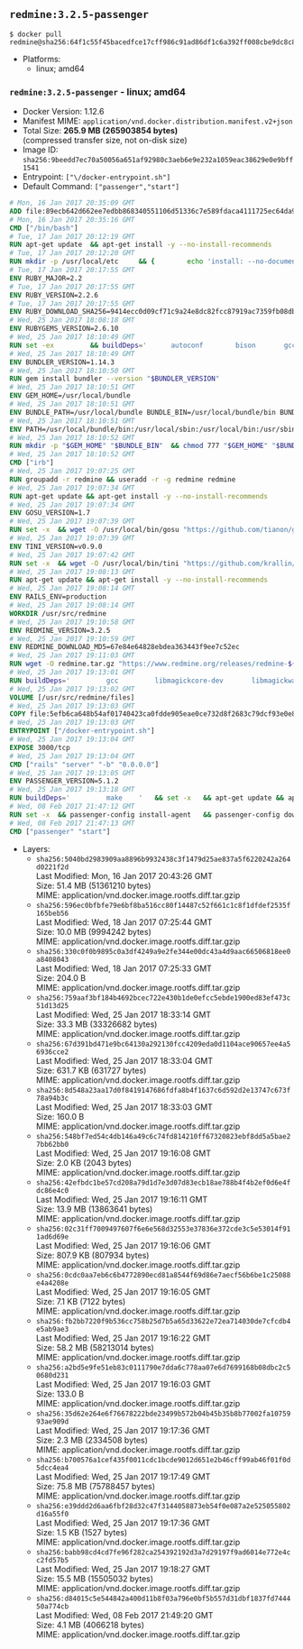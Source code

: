 ## `redmine:3.2.5-passenger`

```console
$ docker pull redmine@sha256:64f1c55f45bacedfce17cff986c91ad86df1c6a392ff008cbe9dc8c88bceaabe
```

-	Platforms:
	-	linux; amd64

### `redmine:3.2.5-passenger` - linux; amd64

-	Docker Version: 1.12.6
-	Manifest MIME: `application/vnd.docker.distribution.manifest.v2+json`
-	Total Size: **265.9 MB (265903854 bytes)**  
	(compressed transfer size, not on-disk size)
-	Image ID: `sha256:9beedd7ec70a50056a651af92980c3aeb6e9e232a1059eac38629e0e9bff1541`
-	Entrypoint: `["\/docker-entrypoint.sh"]`
-	Default Command: `["passenger","start"]`

```dockerfile
# Mon, 16 Jan 2017 20:35:09 GMT
ADD file:89ecb642d662ee7edbb868340551106d51336c7e589fdaca4111725ec64da957 in / 
# Mon, 16 Jan 2017 20:35:16 GMT
CMD ["/bin/bash"]
# Tue, 17 Jan 2017 20:12:19 GMT
RUN apt-get update 	&& apt-get install -y --no-install-recommends 		bzip2 		ca-certificates 		libffi-dev 		libgdbm3 		libssl-dev 		libyaml-dev 		procps 		zlib1g-dev 	&& rm -rf /var/lib/apt/lists/*
# Tue, 17 Jan 2017 20:12:20 GMT
RUN mkdir -p /usr/local/etc 	&& { 		echo 'install: --no-document'; 		echo 'update: --no-document'; 	} >> /usr/local/etc/gemrc
# Tue, 17 Jan 2017 20:17:55 GMT
ENV RUBY_MAJOR=2.2
# Tue, 17 Jan 2017 20:17:55 GMT
ENV RUBY_VERSION=2.2.6
# Tue, 17 Jan 2017 20:17:55 GMT
ENV RUBY_DOWNLOAD_SHA256=9414ecc0d09cf71c9a24e8dc82fcc87919ac7359fb08db2791d6c32bfd157339
# Wed, 25 Jan 2017 18:08:18 GMT
ENV RUBYGEMS_VERSION=2.6.10
# Wed, 25 Jan 2017 18:10:49 GMT
RUN set -ex 		&& buildDeps=' 		autoconf 		bison 		gcc 		libbz2-dev 		libgdbm-dev 		libglib2.0-dev 		libncurses-dev 		libreadline-dev 		libxml2-dev 		libxslt-dev 		make 		ruby 		wget 		xz-utils 	' 	&& apt-get update 	&& apt-get install -y --no-install-recommends $buildDeps 	&& rm -rf /var/lib/apt/lists/* 		&& wget -O ruby.tar.xz "https://cache.ruby-lang.org/pub/ruby/${RUBY_MAJOR%-rc}/ruby-$RUBY_VERSION.tar.xz" 	&& echo "$RUBY_DOWNLOAD_SHA256 *ruby.tar.xz" | sha256sum -c - 		&& mkdir -p /usr/src/ruby 	&& tar -xJf ruby.tar.xz -C /usr/src/ruby --strip-components=1 	&& rm ruby.tar.xz 		&& cd /usr/src/ruby 		&& { 		echo '#define ENABLE_PATH_CHECK 0'; 		echo; 		cat file.c; 	} > file.c.new 	&& mv file.c.new file.c 		&& autoconf 	&& ./configure --disable-install-doc --enable-shared 	&& make -j"$(nproc)" 	&& make install 		&& apt-get purge -y --auto-remove $buildDeps 	&& cd / 	&& rm -r /usr/src/ruby 		&& gem update --system "$RUBYGEMS_VERSION"
# Wed, 25 Jan 2017 18:10:49 GMT
ENV BUNDLER_VERSION=1.14.3
# Wed, 25 Jan 2017 18:10:50 GMT
RUN gem install bundler --version "$BUNDLER_VERSION"
# Wed, 25 Jan 2017 18:10:51 GMT
ENV GEM_HOME=/usr/local/bundle
# Wed, 25 Jan 2017 18:10:51 GMT
ENV BUNDLE_PATH=/usr/local/bundle BUNDLE_BIN=/usr/local/bundle/bin BUNDLE_SILENCE_ROOT_WARNING=1 BUNDLE_APP_CONFIG=/usr/local/bundle
# Wed, 25 Jan 2017 18:10:51 GMT
ENV PATH=/usr/local/bundle/bin:/usr/local/sbin:/usr/local/bin:/usr/sbin:/usr/bin:/sbin:/bin
# Wed, 25 Jan 2017 18:10:52 GMT
RUN mkdir -p "$GEM_HOME" "$BUNDLE_BIN" 	&& chmod 777 "$GEM_HOME" "$BUNDLE_BIN"
# Wed, 25 Jan 2017 18:10:52 GMT
CMD ["irb"]
# Wed, 25 Jan 2017 19:07:25 GMT
RUN groupadd -r redmine && useradd -r -g redmine redmine
# Wed, 25 Jan 2017 19:07:34 GMT
RUN apt-get update && apt-get install -y --no-install-recommends 		ca-certificates 		wget 	&& rm -rf /var/lib/apt/lists/*
# Wed, 25 Jan 2017 19:07:34 GMT
ENV GOSU_VERSION=1.7
# Wed, 25 Jan 2017 19:07:39 GMT
RUN set -x 	&& wget -O /usr/local/bin/gosu "https://github.com/tianon/gosu/releases/download/$GOSU_VERSION/gosu-$(dpkg --print-architecture)" 	&& wget -O /usr/local/bin/gosu.asc "https://github.com/tianon/gosu/releases/download/$GOSU_VERSION/gosu-$(dpkg --print-architecture).asc" 	&& export GNUPGHOME="$(mktemp -d)" 	&& gpg --keyserver ha.pool.sks-keyservers.net --recv-keys B42F6819007F00F88E364FD4036A9C25BF357DD4 	&& gpg --batch --verify /usr/local/bin/gosu.asc /usr/local/bin/gosu 	&& rm -r "$GNUPGHOME" /usr/local/bin/gosu.asc 	&& chmod +x /usr/local/bin/gosu 	&& gosu nobody true
# Wed, 25 Jan 2017 19:07:39 GMT
ENV TINI_VERSION=v0.9.0
# Wed, 25 Jan 2017 19:07:42 GMT
RUN set -x 	&& wget -O /usr/local/bin/tini "https://github.com/krallin/tini/releases/download/$TINI_VERSION/tini" 	&& wget -O /usr/local/bin/tini.asc "https://github.com/krallin/tini/releases/download/$TINI_VERSION/tini.asc" 	&& export GNUPGHOME="$(mktemp -d)" 	&& gpg --keyserver ha.pool.sks-keyservers.net --recv-keys 6380DC428747F6C393FEACA59A84159D7001A4E5 	&& gpg --batch --verify /usr/local/bin/tini.asc /usr/local/bin/tini 	&& rm -r "$GNUPGHOME" /usr/local/bin/tini.asc 	&& chmod +x /usr/local/bin/tini 	&& tini -h
# Wed, 25 Jan 2017 19:08:13 GMT
RUN apt-get update && apt-get install -y --no-install-recommends 		imagemagick 		libmysqlclient18 		libpq5 		libsqlite3-0 				bzr 		git 		mercurial 		openssh-client 		subversion 	&& rm -rf /var/lib/apt/lists/*
# Wed, 25 Jan 2017 19:08:14 GMT
ENV RAILS_ENV=production
# Wed, 25 Jan 2017 19:08:14 GMT
WORKDIR /usr/src/redmine
# Wed, 25 Jan 2017 19:10:58 GMT
ENV REDMINE_VERSION=3.2.5
# Wed, 25 Jan 2017 19:10:59 GMT
ENV REDMINE_DOWNLOAD_MD5=67e84e64828ebdea363443f9ee7c52ec
# Wed, 25 Jan 2017 19:11:03 GMT
RUN wget -O redmine.tar.gz "https://www.redmine.org/releases/redmine-${REDMINE_VERSION}.tar.gz" 	&& echo "$REDMINE_DOWNLOAD_MD5 redmine.tar.gz" | md5sum -c - 	&& tar -xvf redmine.tar.gz --strip-components=1 	&& rm redmine.tar.gz files/delete.me log/delete.me 	&& mkdir -p tmp/pdf public/plugin_assets 	&& chown -R redmine:redmine ./
# Wed, 25 Jan 2017 19:13:01 GMT
RUN buildDeps=' 		gcc 		libmagickcore-dev 		libmagickwand-dev 		libmysqlclient-dev 		libpq-dev 		libsqlite3-dev 		make 		patch 	' 	&& set -ex 	&& apt-get update && apt-get install -y $buildDeps --no-install-recommends 	&& rm -rf /var/lib/apt/lists/* 	&& bundle install --without development test 	&& for adapter in mysql2 postgresql sqlite3; do 		echo "$RAILS_ENV:" > ./config/database.yml; 		echo "  adapter: $adapter" >> ./config/database.yml; 		bundle install --without development test; 	done 	&& rm ./config/database.yml 	&& apt-get purge -y --auto-remove $buildDeps
# Wed, 25 Jan 2017 19:13:02 GMT
VOLUME [/usr/src/redmine/files]
# Wed, 25 Jan 2017 19:13:03 GMT
COPY file:5efb6ca648b54af01740423ca0fdde905eae0ce732d8f2683c79dcf93e0e86c5 in / 
# Wed, 25 Jan 2017 19:13:03 GMT
ENTRYPOINT ["/docker-entrypoint.sh"]
# Wed, 25 Jan 2017 19:13:04 GMT
EXPOSE 3000/tcp
# Wed, 25 Jan 2017 19:13:04 GMT
CMD ["rails" "server" "-b" "0.0.0.0"]
# Wed, 25 Jan 2017 19:13:05 GMT
ENV PASSENGER_VERSION=5.1.2
# Wed, 25 Jan 2017 19:13:18 GMT
RUN buildDeps=' 		make 	' 	&& set -x 	&& apt-get update && apt-get install -y --no-install-recommends $buildDeps && rm -rf /var/lib/apt/lists/* 	&& gem install passenger --version "$PASSENGER_VERSION" 	&& apt-get purge -y --auto-remove $buildDeps
# Wed, 08 Feb 2017 21:47:12 GMT
RUN set -x 	&& passenger-config install-agent 	&& passenger-config download-nginx-engine
# Wed, 08 Feb 2017 21:47:13 GMT
CMD ["passenger" "start"]
```

-	Layers:
	-	`sha256:5040bd2983909aa8896b9932438c3f1479d25ae837a5f6220242a264d0221f2d`  
		Last Modified: Mon, 16 Jan 2017 20:43:26 GMT  
		Size: 51.4 MB (51361210 bytes)  
		MIME: application/vnd.docker.image.rootfs.diff.tar.gzip
	-	`sha256:596ec0bfbfe79e6bf8ba516cc80f14487c52f661c1c8f1dfdef2535f165beb56`  
		Last Modified: Wed, 18 Jan 2017 07:25:44 GMT  
		Size: 10.0 MB (9994242 bytes)  
		MIME: application/vnd.docker.image.rootfs.diff.tar.gzip
	-	`sha256:330c0f0b9895c0a3df4249a9e2fe344e00dc43a4d9aac66506818ee0a8408043`  
		Last Modified: Wed, 18 Jan 2017 07:25:33 GMT  
		Size: 204.0 B  
		MIME: application/vnd.docker.image.rootfs.diff.tar.gzip
	-	`sha256:759aaf3bf184b4692bcec722e430b1de0efcc5ebde1900ed83ef473c51d13d25`  
		Last Modified: Wed, 25 Jan 2017 18:33:14 GMT  
		Size: 33.3 MB (33326682 bytes)  
		MIME: application/vnd.docker.image.rootfs.diff.tar.gzip
	-	`sha256:67d391bd471e9bc64130a292130fcc4209eda0d1104ace90657ee4a56936cce2`  
		Last Modified: Wed, 25 Jan 2017 18:33:04 GMT  
		Size: 631.7 KB (631727 bytes)  
		MIME: application/vnd.docker.image.rootfs.diff.tar.gzip
	-	`sha256:8d548a23aa17d0f8419147686fdfa8b4f1637c6d592d2e13747c673f78a94b3c`  
		Last Modified: Wed, 25 Jan 2017 18:33:03 GMT  
		Size: 160.0 B  
		MIME: application/vnd.docker.image.rootfs.diff.tar.gzip
	-	`sha256:548bf7ed54c4db146a49c6c74fd814210ff67320823ebf8dd5a5bae27bb62bb0`  
		Last Modified: Wed, 25 Jan 2017 19:16:08 GMT  
		Size: 2.0 KB (2043 bytes)  
		MIME: application/vnd.docker.image.rootfs.diff.tar.gzip
	-	`sha256:42efbdc1be57cd208a79d1d7e3d07d83ecb18ae788b4f4b2ef0d6e4fdc86e4c0`  
		Last Modified: Wed, 25 Jan 2017 19:16:11 GMT  
		Size: 13.9 MB (13863641 bytes)  
		MIME: application/vnd.docker.image.rootfs.diff.tar.gzip
	-	`sha256:02c31ff7009497607f6e6e568d32553e37836e372cde3c5e53014f911ad6d69e`  
		Last Modified: Wed, 25 Jan 2017 19:16:06 GMT  
		Size: 807.9 KB (807934 bytes)  
		MIME: application/vnd.docker.image.rootfs.diff.tar.gzip
	-	`sha256:0cdc0aa7eb6c6b4772890ecd81a8544f69d86e7aecf56b6be1c25088e4a4208e`  
		Last Modified: Wed, 25 Jan 2017 19:16:05 GMT  
		Size: 7.1 KB (7122 bytes)  
		MIME: application/vnd.docker.image.rootfs.diff.tar.gzip
	-	`sha256:fb2bb7220f9b536cc758b25d7b5a65d33622e72ea714030de7cfcdb4e5ab9ae3`  
		Last Modified: Wed, 25 Jan 2017 19:16:22 GMT  
		Size: 58.2 MB (58213014 bytes)  
		MIME: application/vnd.docker.image.rootfs.diff.tar.gzip
	-	`sha256:a2bd5e9fe51eb83c0111790e7dda6c778aa07e6d7699168b08dbc2c50680d231`  
		Last Modified: Wed, 25 Jan 2017 19:16:03 GMT  
		Size: 133.0 B  
		MIME: application/vnd.docker.image.rootfs.diff.tar.gzip
	-	`sha256:35d62e264e6f76678222bde23499b572b04b45b35b8b77002fa1075993ae909d`  
		Last Modified: Wed, 25 Jan 2017 19:17:36 GMT  
		Size: 2.3 MB (2334508 bytes)  
		MIME: application/vnd.docker.image.rootfs.diff.tar.gzip
	-	`sha256:b700576a1cef435f0011cdc1bcde9012d651e2b46cff99ab46f01f0d5dcc4ea4`  
		Last Modified: Wed, 25 Jan 2017 19:17:49 GMT  
		Size: 75.8 MB (75788457 bytes)  
		MIME: application/vnd.docker.image.rootfs.diff.tar.gzip
	-	`sha256:e39ddd2d6aa6fbf28d32c47f3144058873eb54f0e087a2e525055802d16a55f0`  
		Last Modified: Wed, 25 Jan 2017 19:17:36 GMT  
		Size: 1.5 KB (1527 bytes)  
		MIME: application/vnd.docker.image.rootfs.diff.tar.gzip
	-	`sha256:babb98cd4cd7fe96f282ca254392192d3a7d29197f9ad6014e772e4cc2fd57b5`  
		Last Modified: Wed, 25 Jan 2017 19:18:27 GMT  
		Size: 15.5 MB (15505032 bytes)  
		MIME: application/vnd.docker.image.rootfs.diff.tar.gzip
	-	`sha256:d84015c5e544842a400d11b8f03a796e0bf5b557d31dbf1837fd744450a774cb`  
		Last Modified: Wed, 08 Feb 2017 21:49:20 GMT  
		Size: 4.1 MB (4066218 bytes)  
		MIME: application/vnd.docker.image.rootfs.diff.tar.gzip
